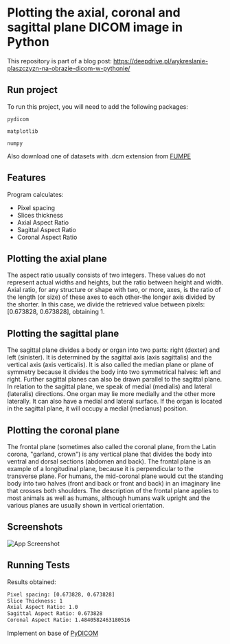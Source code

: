 
# Plotting the axial, coronal and sagittal plane DICOM image in Python

This repository is part of a blog post:
https://deepdrive.pl/wykreslanie-plaszczyzn-na-obrazie-dicom-w-pythonie/

## Run project

To run this project, you will need to add the following packages:

`pydicom`

`matplotlib`

`numpy`

Also download one of datasets with .dcm extension from [FUMPE](https://figshare.com/collections/FUMPE/4107803) 


## Features
Program calculates:
- Pixel spacing
- Slices thickness
- Axial Aspect Ratio
- Sagittal Aspect Ratio
- Coronal Aspect Ratio




## Plotting the axial plane

 The aspect ratio usually consists of two integers. These values do not represent actual 
 widths and heights, but the ratio between height and width. 
 Axial ratio, for any structure or shape with two, or more, axes, is the ratio of the 
 length (or size) of these axes to each other-the longer axis divided by the shorter. 
 In this case, we divide the retrieved value between pixels: [0.673828, 0.673828], 
 obtaining 1.

 ## Plotting the sagittal plane

 The sagittal plane divides a body or organ into two parts: right (dexter) and 
 left (sinister). It is determined by the sagittal axis (axis sagittalis) and 
 the vertical axis (axis verticalis). It is also called the median plane or plane 
 of symmetry because it divides the body into two symmetrical halves: left and right. 
 Further sagittal planes can also be drawn parallel to the sagittal plane. 
 In relation to the sagittal plane, we speak of medial (medialis) and lateral (lateralis) 
 directions. One organ may lie more medially and the other more laterally. 
 It can also have a medial and lateral surface. If the organ is located in the sagittal 
 plane, it will occupy a medial (medianus) position.

## Plotting the coronal plane

The frontal plane (sometimes also called the coronal plane, from the Latin corona, 
"garland, crown") is any vertical plane that divides the body into ventral and dorsal 
sections (abdomen and back). The frontal plane is an example of a longitudinal plane, 
because it is perpendicular to the transverse plane. For humans, the mid-coronal 
plane would cut the standing body into two halves (front and back or front and back) 
in an imaginary line that crosses both shoulders. The description of the frontal plane 
applies to most animals as well as humans, although humans walk upright and the various 
planes are usually shown in vertical orientation.


## Screenshots

![App Screenshot](https://raw.githubusercontent.com/jolapodolszanska/axial-coronal-sagital-plane-ct/main/Figure_1.png)


## Running Tests

Results obtained:

```bash
Pixel spacing: [0.673828, 0.673828]
Slice Thickness: 1
Axial Aspect Ratio: 1.0
Sagittal Aspect Ratio: 0.673828
Coronal Aspect Ratio: 1.4840582463180516
```

Implement on base of [PyDICOM](https://pydicom.github.io/pydicom/dev/auto_examples/image_processing/reslice.html)
